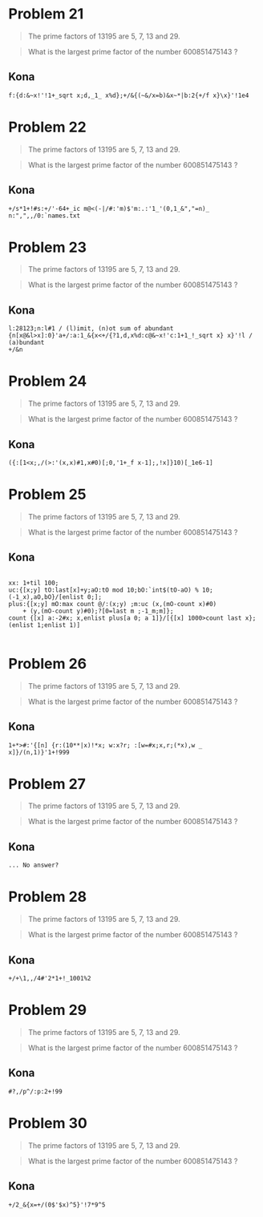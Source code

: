 



# Problem 21

> The prime factors of 13195 are 5, 7, 13 and 29.

> What is the largest prime factor of the number 600851475143 ?


## Kona

```{}
f:{d:&~x!'!1+_sqrt x;d,_1_ x%d};+/&{(~&/x=b)&x~*|b:2{+/f x}\x}'!1e4	
```







































# Problem 22

> The prime factors of 13195 are 5, 7, 13 and 29.

> What is the largest prime factor of the number 600851475143 ?


## Kona

```{}
+/s*1+!#s:+/'-64+_ic m@<(-|/#:'m)$'m:.:'1_'(0,1_&","=n)_ n:",",,/0:`names.txt	
```







































# Problem 23

> The prime factors of 13195 are 5, 7, 13 and 29.

> What is the largest prime factor of the number 600851475143 ?


## Kona

```{}
l:28123;n:l#1 / (l)imit, (n)ot sum of abundant
{n[x@&l>x]:0}'a+/:a:1_&{x<+/{?1,d,x%d:c@&~x!'c:1+1_!_sqrt x} x}'!l / (a)bundant
+/&n
```
































# Problem 24

> The prime factors of 13195 are 5, 7, 13 and 29.

> What is the largest prime factor of the number 600851475143 ?


## Kona

```{}
({:[1<x;,/(>:'(x,x)#1,x#0)[;0,'1+_f x-1];,!x]}10)[_1e6-1]	
```







































# Problem 25

> The prime factors of 13195 are 5, 7, 13 and 29.

> What is the largest prime factor of the number 600851475143 ?


## Kona

```{}

xx: 1+til 100;
uc:{[x;y] tO:last[x]+y;aO:tO mod 10;bO:`int$(tO-aO) % 10;(-1_x),aO,bO}/[enlist 0;];
plus:{[x;y] mO:max count @/:(x;y) ;m:uc (x,(mO-count x)#0) 
    + (y,(mO-count y)#0);?[0=last m ;-1_m;m]};
count {[x] a:-2#x; x,enlist plus[a 0; a 1]}/[{[x] 1000>count last x};(enlist 1;enlist 1)]


```







































# Problem 26

> The prime factors of 13195 are 5, 7, 13 and 29.

> What is the largest prime factor of the number 600851475143 ?


## Kona

```{}
1+*>#:'{[n] {r:(10**|x)!*x; w:x?r; :[w=#x;x,r;(*x),w _ x]}/(n,1)}'1+!999	
```





































# Problem 27

> The prime factors of 13195 are 5, 7, 13 and 29.

> What is the largest prime factor of the number 600851475143 ?


## Kona

```{}
... No answer?
```








































# Problem 28

> The prime factors of 13195 are 5, 7, 13 and 29.

> What is the largest prime factor of the number 600851475143 ?


## Kona

```{}
+/+\1,,/4#'2*1+!_1001%2	
```







































# Problem 29

> The prime factors of 13195 are 5, 7, 13 and 29.

> What is the largest prime factor of the number 600851475143 ?


## Kona

```{}
#?,/p^/:p:2+!99	
```









































# Problem 30

> The prime factors of 13195 are 5, 7, 13 and 29.

> What is the largest prime factor of the number 600851475143 ?


## Kona

```{}
+/2_&{x=+/(0$'$x)^5}'!7*9^5	
```








